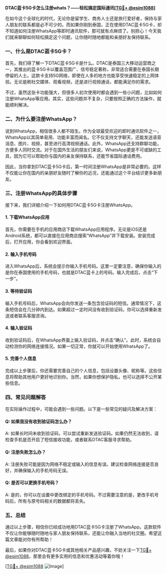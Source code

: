 **DTAC蓝卡5G卡怎么注册whats？——轻松搞定国际通讯[[TG💪+ @esim1088](https://t.me/s/esim1088)]**

在如今这个全球化的时代，无论你是留学生、商务人士还是旅行爱好者，保持与家人朋友的联系都是必不可少的。而如果你刚到泰国，正在使用DTAC蓝卡5G卡，却不知道如何注册WhatsApp等即时通讯软件，那可就有点麻烦了。别担心！今天我们就来聊聊如何轻松搞定这个问题，让你随时随地都能和亲朋好友保持联系。

### 一、什么是DTAC蓝卡5G卡？

首先，我们得了解一下DTAC蓝卡5G卡是什么。DTAC是泰国三大移动运营商之一，其推出的蓝卡5G卡以覆盖范围广、信号稳定著称，非常适合需要在泰国长期停留的人士。这款卡支持5G网络，即使在人多的地方也能享受快速稳定的上网体验。无论是刷社交媒体、观看视频，还是进行视频通话，都能满足你的需求。

不过，虽然这张卡功能强大，但很多人初次使用时都会遇到一些小问题，比如如何注册WhatsApp等应用。其实，这些问题并不复杂，只要按照正确的方法操作，就能顺利解决。

### 二、为什么要注册WhatsApp？

说到WhatsApp，相信很多人都不陌生。作为全球最受欢迎的即时通讯软件之一，WhatsApp以其简单易用、功能丰富而闻名。它不仅支持文字聊天，还能发送语音消息、图片、视频，甚至进行高清视频通话。此外，WhatsApp还支持群聊功能，方便多人同时交流。对于在国外生活的朋友们来说，WhatsApp更是不可或缺的工具，因为它可以帮助你与国内的亲友保持联系，还能节省国际通话费用。

因此，当你拿到DTAC蓝卡5G卡后，第一时间注册WhatsApp是非常必要的。这样不仅能让你在国内的亲朋好友随时了解你的近况，还能通过这个平台结识更多新朋友。

### 三、注册WhatsApp的具体步骤

接下来，我们详细介绍一下如何用DTAC蓝卡5G卡注册WhatsApp。

#### 1. 下载WhatsApp应用

首先，你需要在手机的应用商店下载WhatsApp应用程序。无论是iOS还是Android系统，都可以直接在应用商店搜索“WhatsApp”并下载安装。安装完成后，打开应用，你会看到欢迎界面。

#### 2. 输入手机号码

进入WhatsApp后，系统会提示你输入手机号码。这里一定要注意，确保你输入的是你在泰国使用的手机号码，也就是DTAC蓝卡上的号码。输入完成后，点击“下一步”。

#### 3. 等待验证码

输入手机号码后，WhatsApp会向你发送一条包含验证码的短信。通常情况下，这条短信会在几分钟内到达。如果超过一定时间没有收到验证码，你可以选择重新发送或者联系客服咨询。

#### 4. 输入验证码

收到验证码后，在WhatsApp界面上输入验证码，并点击“确认”。此时，系统会自动检测你的网络连接情况。如果一切正常，你就可以开始使用WhatsApp了。

#### 5. 完善个人信息

完成以上步骤后，你还需要完善自己的个人信息，包括设置头像、昵称等。这些信息将帮助其他用户更好地识别你。当然，如果你想保护隐私，也可以选择不公开某些信息。

### 四、常见问题解答

在实际操作过程中，可能会遇到一些问题。以下是一些常见的疑问及解决方案：

#### Q: 如果我没有收到验证码怎么办？
A: 如果长时间未收到验证码，可以尝试重新发送验证码。如果仍然无法收到，请检查手机是否开启了短信接收功能，或者联系DTAC客服寻求帮助。

#### Q: 注册失败怎么办？
A: 注册失败可能是因为网络不稳定或输入的信息有误。建议检查网络连接是否良好，并确保输入的手机号码无误。

#### Q: 是否可以更换手机号码？
A: 是的，你可以在设置中更改绑定的手机号码。不过需要注意的是，更改手机号码后，所有与原号码相关的数据都将丢失。

### 五、总结

通过以上步骤，相信你已经成功地用DTAC蓝卡5G卡注册了WhatsApp。这款软件不仅让你能够随时随地与家人朋友保持联系，还能让你融入当地的社交圈。希望这篇文章能对你有所帮助！

最后，如果你对DTAC蓝卡5G卡或其他相关产品感兴趣，不妨关注一下[TG💪+ @esim1088](https://t.me/s/esim1088)，那里会有更多实用的信息和优惠活动等着你哦！

[[TG💪+ @esim1088](https://t.me/s/esim1088) ![Image](https://i.postimg.cc/4NQfJmqS/Snipaste-2025-05-13-00-14-12.png)]